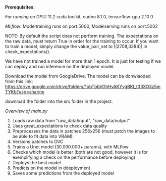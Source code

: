**Prerequisites:**

*For running on GPU:*
11.2 cuda toolkit, cudnn 8.1.0, tensorflow-gpu 2.10.0 

*MLflow:*
Modeltraining runs on port:5000, Modelserving runs on port:5002

NOTE:
By default the script does not perform training. The expectations on the raw data, must return True in order for the training to occur. If you want to train a model, simply change the value_pair_set to [(2708,3384)] in check_expectations().

We have not trained a model for more than 1 epoch. It is just for testing if we can deploy and run inference on the deployed model. 

Download the model from GoogleDrive. The model can be donwlaoded from this link: https://drive.google.com/drive/folders/1obTbbVGhHvAKYvgBKI_t33XO3z5mTYKb?usp=sharing

download the folder into the src folder in the project. 

*Overview of main.py*
  1. Loads raw data from "raw_data/input", "raw_data/output"
  2. Uses great_expectations to check data quality
  3. Preprocesses the data in patches 256x256 (must patch the images to be able to fit data into VRAM)
  4. Versions patches to DVC 
  5. Trains a Unet model (30.000.000+ params), with MLflow
  6. Checks which model is better (both are not good, however it is for exemplifying a check on the performance before deploying)
  7. Deploys the best model
  8. Predicts on the model in ddeployment
  9. Saves some predictions from the deployed model




